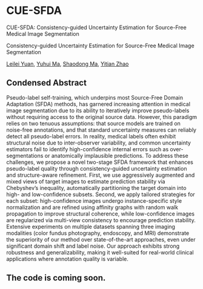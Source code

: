 <span id="jump1"></span>
# CUE-SFDA
CUE-SFDA: Consistency-guided Uncertainty Estimation for Source-Free Medical Image Segmentation

Consistency-guided Uncertainty Estimation for Source-Free Medical Image Segmentation<br>

[Leilei Yuan](#jump1),  [Yuhui Ma](#jump1),  [Shaodong Ma](#jump1),  [Yitian Zhao](#jump1)<br> 

## Condensed Abstract

Pseudo-label self-training, which underpins most Source-Free Domain Adaptation (SFDA) methods, has garnered increasing attention in medical image segmentation due to its ability to iteratively improve pseudo-labels without requiring access to the original source data. However, this paradigm relies on two tenuous assumptions: that source models are trained on noise-free annotations, and that standard uncertainty measures can reliably detect all pseudo-label errors. In reality, medical labels often exhibit structural noise due to inter-observer variability, and common uncertainty estimators fail to identify high-confidence internal errors such as over-segmentations or anatomically implausible predictions. To address these challenges, we propose a novel two-stage SFDA framework that enhances pseudo-label quality through consistency-guided uncertainty estimation and structure-aware refinement. First, we use aggressively augmented and mixed views of target images to estimate prediction stability via Chebyshev’s inequality, automatically partitioning the target domain into high- and low-confidence subsets. Second, we apply tailored strategies for each subset: high-confidence images undergo instance-specific style normalization and are refined using affinity graphs with random walk propagation to improve structural coherence, while low-confidence images are regularized via multi-view consistency to encourage prediction stability. Extensive experiments on multiple datasets spanning three imaging modalities (color fundus photography, endoscopy, and MRI) demonstrate the superiority of our method over state-of-the-art approaches, even under significant domain shift and label noise. Our approach exhibits strong robustness and generalizability, making it well-suited for real-world clinical applications where annotation quality is variable. 

## The code is coming soon. 
